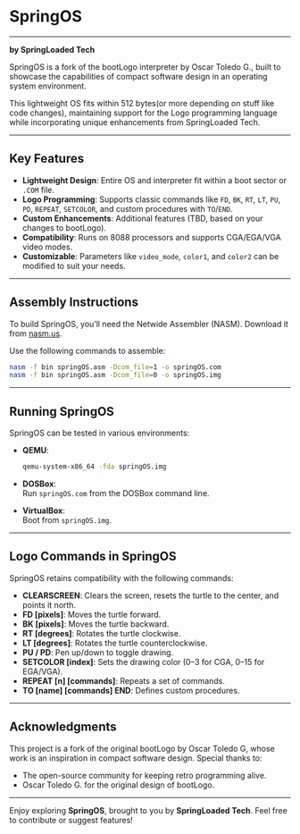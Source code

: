 # SpringOS
---
**by SpringLoaded Tech**

SpringOS is a fork of the bootLogo interpreter by Oscar Toledo G., built to showcase the capabilities of compact software design in an operating system environment.

This lightweight OS fits within 512 bytes(or more depending on stuff like code changes), maintaining support for the Logo programming language while incorporating unique enhancements from SpringLoaded Tech.

---

## Key Features

- **Lightweight Design**: Entire OS and interpreter fit within a boot sector or `.COM` file.
- **Logo Programming**: Supports classic commands like `FD`, `BK`, `RT`, `LT`, `PU`, `PD`, `REPEAT`, `SETCOLOR`, and custom procedures with `TO`/`END`.
- **Custom Enhancements**: Additional features (TBD, based on your changes to bootLogo).
- **Compatibility**: Runs on 8088 processors and supports CGA/EGA/VGA video modes.
- **Customizable**: Parameters like `video_mode`, `color1`, and `color2` can be modified to suit your needs.

---

## Assembly Instructions

To build SpringOS, you’ll need the Netwide Assembler (NASM). Download it from [nasm.us](http://www.nasm.us).

Use the following commands to assemble:

```bash
nasm -f bin springOS.asm -Dcom_file=1 -o springOS.com
nasm -f bin springOS.asm -Dcom_file=0 -o springOS.img
```

---

## Running SpringOS

SpringOS can be tested in various environments:

- **QEMU**:  
  ```bash
  qemu-system-x86_64 -fda springOS.img
  ```

- **DOSBox**:  
  Run `springOS.com` from the DOSBox command line.

- **VirtualBox**:  
  Boot from `springOS.img`.

---

## Logo Commands in SpringOS

SpringOS retains compatibility with the following commands:

- **CLEARSCREEN**: Clears the screen, resets the turtle to the center, and points it north.
- **FD [pixels]**: Moves the turtle forward.
- **BK [pixels]**: Moves the turtle backward.
- **RT [degrees]**: Rotates the turtle clockwise.
- **LT [degrees]**: Rotates the turtle counterclockwise.
- **PU / PD**: Pen up/down to toggle drawing.
- **SETCOLOR [index]**: Sets the drawing color (0–3 for CGA, 0–15 for EGA/VGA).
- **REPEAT [n] [commands]**: Repeats a set of commands.
- **TO [name] [commands] END**: Defines custom procedures.

---

## Acknowledgments

This project is a fork of the original bootLogo by Oscar Toledo G, whose work is an inspiration in compact software design. Special thanks to:

- The open-source community for keeping retro programming alive.
- Oscar Toledo G. for the original design of bootLogo.

---

Enjoy exploring **SpringOS**, brought to you by **SpringLoaded Tech**. Feel free to contribute or suggest features!
